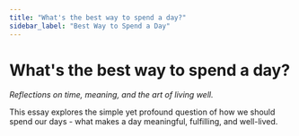 ```yaml
---
title: "What's the best way to spend a day?"
sidebar_label: "Best Way to Spend a Day"
---
```


# What's the best way to spend a day?

*Reflections on time, meaning, and the art of living well.*

This essay explores the simple yet profound question of how we should spend our days - what makes a day meaningful, fulfilling, and well-lived. 